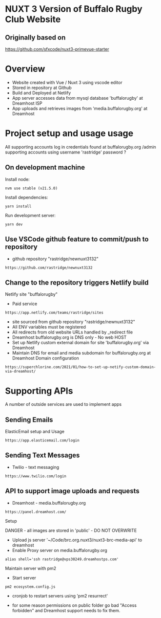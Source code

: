 # NUXT 3 Version of Buffalo Rugby Club Website

## Originally based on

https://github.com/sfxcode/nuxt3-primevue-starter

# Overview

- Website created with Vue / Nuxt 3 using vscode editor
- Stored in repository at Github
- Build and Deployed at Netlify
- App server accesses data from mysql database 'buffalorugby' at Dreamhost ISP
- App uploads and retrieves images from 'media.buffalorugby.org' at Dreamhost

# Project setup and usage usage

All supporting accounts log in credentials found at buffalorugby.org /admin supporting accounts using username 'rastridge' password ?

## On development machine

Install node:

```
nvm use stable (v21.5.0)
```

Install dependencies:

```
yarn install
```

Run development server:

```
yarn dev
```

## Use VSCode github feature to commit/push to repository

- github repository "rastridge/newnuxt3132"

```
https://github.com/rastridge/newnuxt3132
```

## Change to the repository triggers Netlify build

Netlify site "buffalorugby"

- Paid service

```
https://app.netlify.com/teams/rastridge/sites
```

- site sourced from github repository "rastridge/newnuxt3132"
- All ENV variables must be registered
- All redirects from old website URLs handled by \_redirect file
- Dreamhost buffalorugby.org is DNS only - No web HOST
- Set up Netlify custom external domain for site 'buffalorugby.org' via Dreamhost
- Maintain DNS for email and media subdomain for buffalorugby.org at Dreamhost Domain configuration

```
https://superchlorine.com/2021/01/how-to-set-up-netify-custom-domain-via-dreamhost/
```

# Supporting APIs

A number of outside services are used to implement apps

## Sending Emails

ElasticEmail
setup and Usage

```
https://app.elasticemail.com/login
```

## Sending Text Messages

- Twilio - text messaging

```
https://www.twilio.com/login
```

## API to support image uploads and requests

- Dreamhost - media.buffalorugby.org

```
https://panel.dreamhost.com/
```

Setup

DANGER - all images are stored in 'public' - DO NOT OVERWRITE

- Upload js server '~/Code/brc.org.nuxt3/nuxt3-brc-media-api' to dreamhost
- Enable Proxy server on media.buffalorugby.org

```
alias shell='ssh rastridge@vps30249.dreamhostps.com'
```

Maintain server with pm2

- Start server

```
pm2 ecosystem.config.js
```

- cronjob to restart servers using 'pm2 resurrect'

- for some reason permissions on public folder go bad "Access forbidden" and Dreamhost support needs to fix them.

